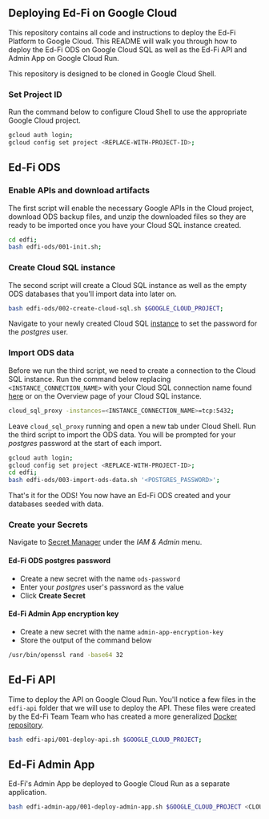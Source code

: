 ## Deploying Ed-Fi on Google Cloud
This repository contains all code and instructions to deploy the Ed-Fi Platform to Google Cloud. This README will walk you through how to deploy the Ed-Fi ODS on Google Cloud SQL as well as the Ed-Fi API and Admin App on Google Cloud Run.

This repository is designed to be cloned in Google Cloud Shell.

### Set Project ID
Run the command below to configure Cloud Shell to use the appropriate Google Cloud project.

```bash
gcloud auth login;
gcloud config set project <REPLACE-WITH-PROJECT-ID>;
```

## Ed-Fi ODS

### Enable APIs and download artifacts
The first script will enable the necessary Google APIs in the Cloud project, download ODS backup files, and unzip the downloaded files so they are ready to be imported once you have your Cloud SQL instance created.

```bash
cd edfi;
bash edfi-ods/001-init.sh;
```

### Create Cloud SQL instance
The second script will create a Cloud SQL instance as well as the empty ODS databases that you'll import data into later on.

```bash
bash edfi-ods/002-create-cloud-sql.sh $GOOGLE_CLOUD_PROJECT;
```

Navigate to your newly created Cloud SQL [instance](https://console.cloud.google.com/sql/instances/edfi-ods-db/users) to set the password for the *postgres* user.


### Import ODS data
Before we run the third script, we need to create a connection to the Cloud SQL instance. Run the command below replacing `<INSTANCE_CONNECTION_NAME>` with your Cloud SQL connection name found [here](https://console.cloud.google.com/sql/instances/ods/overview?cloudshell=true&folder) or on the Overview page of your Cloud SQL instance.

```bash
cloud_sql_proxy -instances=<INSTANCE_CONNECTION_NAME>=tcp:5432;
```

Leave `cloud_sql_proxy` running and open a new tab under Cloud Shell. Run the third script to import the ODS data. You will be prompted for your *postgres* password at the start of each import.

```bash
gcloud auth login;
gcloud config set project <REPLACE-WITH-PROJECT-ID>;
cd edfi;
bash edfi-ods/003-import-ods-data.sh '<POSTGRES_PASSWORD>';
```

That's it for the ODS! You now have an Ed-Fi ODS created and your databases seeded with data.


### Create your Secrets
Navigate to [Secret Manager](https://console.cloud.google.com/security/secret-manager) under the *IAM & Admin* menu.

#### Ed-Fi ODS postgres password

* Create a new secret with the name `ods-password`
* Enter your *postgres* user's password as the value
* Click **Create Secret**

#### Ed-Fi Admin App encryption key

* Create a new secret with the name `admin-app-encryption-key`
* Store the output of the command below

```bash
/usr/bin/openssl rand -base64 32
```

## Ed-Fi API
Time to deploy the API on Google Cloud Run. You'll notice a few files in the `edfi-api` folder that we will use to deploy the API. These files were created by the Ed-Fi Team Team who has created a more generalized [Docker repository](https://github.com/Ed-Fi-Alliance-OSS/Ed-Fi-ODS-Docker).

```bash
bash edfi-api/001-deploy-api.sh $GOOGLE_CLOUD_PROJECT;
```

## Ed-Fi Admin App
Ed-Fi's Admin App be deployed to Google Cloud Run as a separate application.

```bash
bash edfi-admin-app/001-deploy-admin-app.sh $GOOGLE_CLOUD_PROJECT <CLOUD_RUN_EDFI_API_URL>;
```
